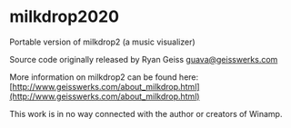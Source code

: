 # milkdrop2020
Portable version of milkdrop2 (a music visualizer)

Source code originally released by Ryan Geiss <guava@geisswerks.com>

More information on milkdrop2 can be found here: [http://www.geisswerks.com/about_milkdrop.html](http://www.geisswerks.com/about_milkdrop.html)

This work is in no way connected with the author or creators of Winamp.
